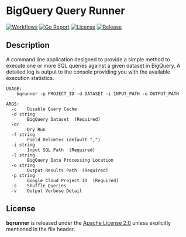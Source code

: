 # BigQuery Query Runner

[![Workflows](https://github.com/wintermi/bqrunner/workflows/Go/badge.svg)](https://github.com/wintermi/bqrunner/actions)
[![Go Report](https://goreportcard.com/badge/github.com/wintermi/bqrunner)](https://goreportcard.com/report/github.com/wintermi/bqrunner)
[![License](https://img.shields.io/github/license/wintermi/bqrunner.svg)](https://github.com/wintermi/bqrunner/blob/main/LICENSE)
[![Release](https://img.shields.io/github/v/release/wintermi/bqrunner?include_prereleases)](https://github.com/wintermi/bqrunner/releases)


## Description

A command line application designed to provide a simple method to execute one or more SQL queries against a given dataset in BigQuery.  A detailed log is output to the console providing you with the available execution statistics.

```
USAGE:
    bqrunner -p PROJECT_ID -d DATASET -i INPUT_PATH -o OUTPUT_PATH

ARGS:
  -c	Disable Query Cache
  -d string
    	BigQuery Dataset  (Required)
  -dr
    	Dry Run
  -f string
    	Field Delimter (default ",")
  -i string
    	Input SQL Path  (Required)
  -l string
    	BigQuery Data Processing Location
  -o string
    	Output Results Path  (Required)
  -p string
    	Google Cloud Project ID  (Required)
  -s	Shuffle Queries
  -v	Output Verbose Detail
```


## License

**bqrunner** is released under the [Apache License 2.0](https://github.com/wintermi/bqrunner/blob/main/LICENSE) unless explicitly mentioned in the file header.
